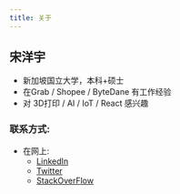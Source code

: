 ```yaml
---                                                                                
title: 关于                                                                       
---                                                                                
```


## 宋洋宇

* 新加坡国立大学，本科+硕士
* 在Grab / Shopee / ByteDane 有工作经验
* 对 3D打印 / AI / IoT / React 感兴趣

### 联系方式:
* 在网上:
    - [LinkedIn](http://www.linkedin.com/profile/view?id=74008868)
    - [Twitter](https://twitter.com/songyangyu)
    - [StackOverFlow](http://stackoverflow.com/users/799550/songyy)

